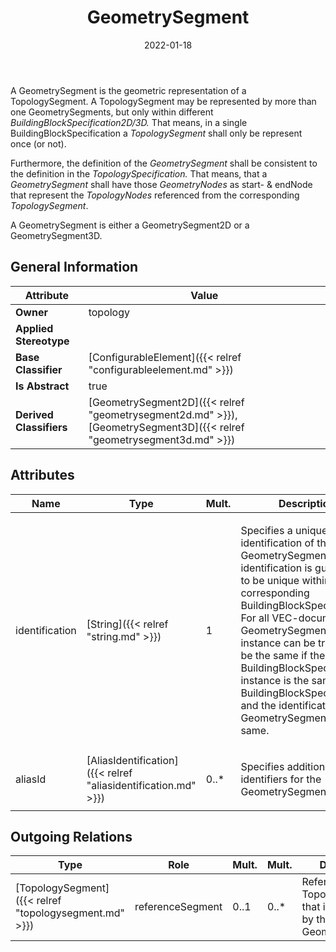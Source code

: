 ﻿---
title: GeometrySegment
toc: false
type: specs
date: "2022-01-18"
draft: false
specification: VEC
version: 1.2.2
documentType: "Recommendation"
elementType: Class
classes:
  - GeometrySegment
menu_name: vec-1.2.2
---
<p> A GeometrySegment is the geometric representation of a TopologySegment. A TopologySegment may be represented by more than one GeometrySegments, but only within different <i>BuildingBlockSpecification2D/3D.</i> That means, in a single BuildingBlockSpecification a <i>TopologySegment</i> shall only be represent once&#160;(or not).      </p>      <p> Furthermore, the definition of the <i>GeometrySegment</i> shall be consistent to the definition in the <i>TopologySpecification. </i>That means, that a <i>GeometrySegment</i> shall have those <i>GeometryNodes </i>as start- &amp;&#160;endNode that represent the <i>TopologyNodes</i> referenced from the corresponding <i>TopologySegment</i>.      </p>      <p> A GeometrySegment is either a GeometrySegment2D or a GeometrySegment3D.      </p>

## General Information

| Attribute               | Value |
|-------------------------|-------|
| **Owner**               | topology |
| **Applied Stereotype**  |   |
| **Base Classifier**     | [ConfigurableElement]({{< relref "configurableelement.md" >}})<br/>  |
| **Is Abstract**         | true |
| **Derived Classifiers** | [GeometrySegment2D]({{< relref "geometrysegment2d.md" >}}), [GeometrySegment3D]({{< relref "geometrysegment3d.md" >}}) |

## Attributes
|  Name  |  Type  |  Mult.  |  Description  |  Owning Classifier  |
|--------|--------|---------|---------------|--------------|
|identification | [String]({{< relref "string.md" >}}) | 1 | <p> Specifies a unique identification of the GeometrySegment. The identification is guaranteed to be unique within the corresponding BuildingBlockSpecification. For all VEC-documents a GeometrySegment-instance can be trusted to be the same if the BuildingBlockSpecification-instance is the same (see BuildingBlockSpecification) and the identification of the GeometrySegment is the same.      </p> | [GeometrySegment]({{< relref "geometrysegment.md" >}}) |
|aliasId | [AliasIdentification]({{< relref "aliasidentification.md" >}}) | 0..* | <p> Specifies additional identifiers for the GeometrySegment.      </p> | [GeometrySegment]({{< relref "geometrysegment.md" >}}) |

## Outgoing Relations
|    Type  |   Role   |   Mult.   |   Mult.   |   Description   |
|----------|----------|-----------|-----------|-----------------|
| [TopologySegment]({{< relref "topologysegment.md" >}}) | referenceSegment | 0..1 | 0..* | References the TopologySegment that is represented by the GeometrySegment. |
